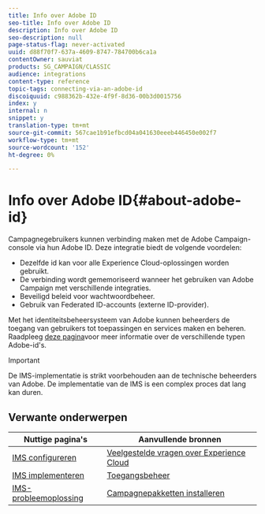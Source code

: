 ```yaml
---
title: Info over Adobe ID
seo-title: Info over Adobe ID
description: Info over Adobe ID
seo-description: null
page-status-flag: never-activated
uuid: d88f70f7-637a-4609-8747-784700b6ca1a
contentOwner: sauviat
products: SG_CAMPAIGN/CLASSIC
audience: integrations
content-type: reference
topic-tags: connecting-via-an-adobe-id
discoiquuid: c988362b-432e-4f9f-8d36-00b3d0015756
index: y
internal: n
snippet: y
translation-type: tm+mt
source-git-commit: 567cae1b91efbcd04a041630eeeb446450e002f7
workflow-type: tm+mt
source-wordcount: '152'
ht-degree: 0%

---
```



# Info over Adobe ID{#about-adobe-id}

Campagnegebruikers kunnen verbinding maken met de Adobe Campaign-console via hun Adobe ID. Deze integratie biedt de volgende voordelen:

* Dezelfde id kan voor alle Experience Cloud-oplossingen worden gebruikt.
* De verbinding wordt gememoriseerd wanneer het gebruiken van Adobe Campaign met verschillende integraties.
* Beveiligd beleid voor wachtwoordbeheer.
* Gebruik van Federated ID-accounts (externe ID-provider).

Met het identiteitsbeheersysteem van Adobe kunnen beheerders de toegang van gebruikers tot toepassingen en services maken en beheren. Raadpleeg [deze pagina](https://helpx.adobe.com/enterprise/using/identity.html)voor meer informatie over de verschillende typen Adobe-id&#39;s.

>[!IMPORTANT]
>
>De IMS-implementatie is strikt voorbehouden aan de technische beheerders van Adobe. De implementatie van de IMS is een complex proces dat lang kan duren.

## Verwante onderwerpen

| Nuttige pagina&#39;s | Aanvullende bronnen |
|---|---|
| [IMS configureren](../../integrations/using/configuring-ims.md) | [Veelgestelde vragen over Experience Cloud](https://docs.adobe.com/content/help/en/core-services/interface/manage-users-and-products/faq.html) |
| [IMS implementeren](../../integrations/using/implementing-ims.md) | [Toegangsbeheer](../../platform/using/access-management.md) |
| [IMS-probleemoplossing](../../integrations/using/ims-troubleshooting.md) | [Campagnepakketten installeren](../../installation/using/installing-campaign-standard-packages.md) |

